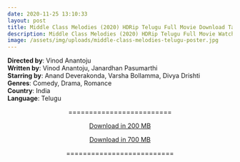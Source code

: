 ```yaml
---
date: 2020-11-25 13:10:33
layout: post
title: Middle Class Melodies (2020) HDRip Telugu Full Movie Download Tamilrockers
description: Middle Class Melodies (2020) HDRip Telugu Full Movie Watch Online Free
image: /assets/img/uploads/middle-class-melodies-telugu-poster.jpg
---
```

<!--StartFragment-->

**Directed by**: Vinod Anantoju\
**Written by**: Vinod Anantoju, Janardhan Pasumarthi\
**Starring by**: Anand Deverakonda, Varsha Bollamma, Divya Drishti\
**Genres**: Comedy, Drama, Romance\
**Country**: India\
**Language**: Telugu

<!--EndFragment-->

<center>

\=========================

[Download in 200 MB](https://drive.unblocked.workers.dev/Middle%2520Class%2520Melodies/(%2520Telegram%2520%40isaiminidownload%2520)%2520-%2520MIDDLE%2520CLASS%2520MELODIES%2520(2020)%2520Telugu%2520Proper%2520HDRip%2520x264%2520AAC%2520200MB%2520ESub.mkv?rootId=0ACyoBoGqNNHEUk9PVA)

[](https://drive.unblocked.workers.dev/Middle%2520Class%2520Melodies/(%2520Telegram%2520%40isaiminidownload%2520)%2520-%2520MIDDLE%2520CLASS%2520MELODIES%2520(2020)%2520Telugu%2520Proper%2520HDRip%2520x264%2520AAC%2520200MB%2520ESub.mkv?rootId=0ACyoBoGqNNHEUk9PVA)[Download in 700 MB](https://drive.unblocked.workers.dev/Middle%2520Class%2520Melodies/(%2520Telegram%2520%40isaiminidownload%2520)%2520-%2520MIDDLE%2520CLASS%2520MELODIES%2520(2020)%2520Telugu%2520Proper%2520HDRip%2520x264%2520AAC%2520700MB%2520ESub.mkv?rootId=0ACyoBoGqNNHEUk9PVA)

[](https://drive.unblocked.workers.dev/Middle%2520Class%2520Melodies/(%2520Telegram%2520%40isaiminidownload%2520)%2520-%2520MIDDLE%2520CLASS%2520MELODIES%2520(2020)%2520Telugu%2520Proper%2520HDRip%2520x264%2520AAC%2520700MB%2520ESub.mkv?rootId=0ACyoBoGqNNHEUk9PVA)==========================